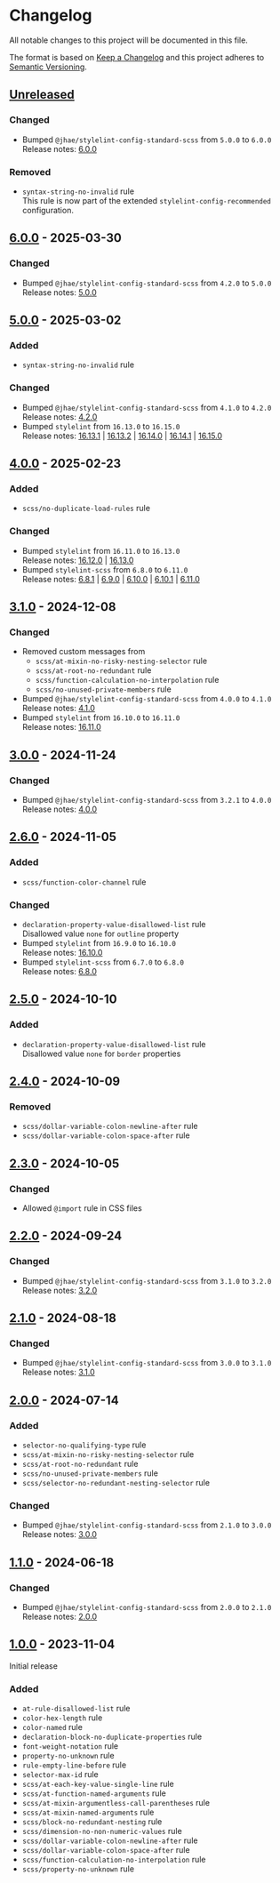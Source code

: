 # Changelog

All notable changes to this project will be documented in this file.

The format is based on [Keep a Changelog](https://keepachangelog.com/en/1.0.0) and this project adheres
to [Semantic Versioning](https://semver.org/spec/v2.0.0.html).

## [Unreleased]

### Changed

- Bumped `@jhae/stylelint-config-standard-scss` from `5.0.0` to `6.0.0`  
  Release notes: [6.0.0](https://github.com/jhae-de/stylelint-config-standard-scss/releases/tag/v6.0.0)

### Removed

- `syntax-string-no-invalid` rule  
  This rule is now part of the extended `stylelint-config-recommended` configuration.

## [6.0.0] - 2025-03-30

### Changed

- Bumped `@jhae/stylelint-config-standard-scss` from `4.2.0` to `5.0.0`  
  Release notes: [5.0.0](https://github.com/jhae-de/stylelint-config-standard-scss/releases/tag/v5.0.0)

## [5.0.0] - 2025-03-02

### Added

- `syntax-string-no-invalid` rule

### Changed

- Bumped `@jhae/stylelint-config-standard-scss` from `4.1.0` to `4.2.0`  
  Release notes: [4.2.0](https://github.com/jhae-de/stylelint-config-standard-scss/releases/tag/v4.2.0)
- Bumped `stylelint` from `16.13.0` to `16.15.0`  
  Release notes:
  [16.13.1](https://github.com/stylelint/stylelint/releases/tag/16.13.1) |
  [16.13.2](https://github.com/stylelint/stylelint/releases/tag/16.13.2) |
  [16.14.0](https://github.com/stylelint/stylelint/releases/tag/16.14.0) |
  [16.14.1](https://github.com/stylelint/stylelint/releases/tag/16.14.1) |
  [16.15.0](https://github.com/stylelint/stylelint/releases/tag/16.15.0)

## [4.0.0] - 2025-02-23

### Added

- `scss/no-duplicate-load-rules` rule

### Changed

- Bumped `stylelint` from `16.11.0` to `16.13.0`  
  Release notes:
  [16.12.0](https://github.com/stylelint/stylelint/releases/tag/16.12.0) |
  [16.13.0](https://github.com/stylelint/stylelint/releases/tag/16.13.0)
- Bumped `stylelint-scss` from `6.8.0` to `6.11.0`  
  Release notes:
  [6.8.1](https://github.com/stylelint-scss/stylelint-scss/releases/tag/v6.8.1) |
  [6.9.0](https://github.com/stylelint-scss/stylelint-scss/releases/tag/v6.9.0) |
  [6.10.0](https://github.com/stylelint-scss/stylelint-scss/releases/tag/v6.10.0) |
  [6.10.1](https://github.com/stylelint-scss/stylelint-scss/releases/tag/v6.10.1) |
  [6.11.0](https://github.com/stylelint-scss/stylelint-scss/releases/tag/v6.11.0)

## [3.1.0] - 2024-12-08

### Changed

- Removed custom messages from
  - `scss/at-mixin-no-risky-nesting-selector` rule
  - `scss/at-root-no-redundant` rule
  - `scss/function-calculation-no-interpolation` rule
  - `scss/no-unused-private-members` rule
- Bumped `@jhae/stylelint-config-standard-scss` from `4.0.0` to `4.1.0`  
  Release notes: [4.1.0](https://github.com/jhae-de/stylelint-config-standard-scss/releases/tag/v4.1.0)
- Bumped `stylelint` from `16.10.0` to `16.11.0`  
  Release notes: [16.11.0](https://github.com/stylelint/stylelint/releases/tag/16.11.0)

## [3.0.0] - 2024-11-24

### Changed

- Bumped `@jhae/stylelint-config-standard-scss` from `3.2.1` to `4.0.0`  
  Release notes: [4.0.0](https://github.com/jhae-de/stylelint-config-standard-scss/releases/tag/v4.0.0)

## [2.6.0] - 2024-11-05

### Added

- `scss/function-color-channel` rule

### Changed

- `declaration-property-value-disallowed-list` rule  
  Disallowed value `none` for `outline` property
- Bumped `stylelint` from `16.9.0` to `16.10.0`  
  Release notes: [16.10.0](https://github.com/stylelint/stylelint/releases/tag/16.10.0)
- Bumped `stylelint-scss` from `6.7.0` to `6.8.0`  
  Release notes: [6.8.0](https://github.com/stylelint-scss/stylelint-scss/releases/tag/v6.8.0)

## [2.5.0] - 2024-10-10

### Added

- `declaration-property-value-disallowed-list` rule  
  Disallowed value `none` for `border` properties

## [2.4.0] - 2024-10-09

### Removed

- `scss/dollar-variable-colon-newline-after` rule
- `scss/dollar-variable-colon-space-after` rule

## [2.3.0] - 2024-10-05

### Changed

- Allowed `@import` rule in CSS files

## [2.2.0] - 2024-09-24

### Changed

- Bumped `@jhae/stylelint-config-standard-scss` from `3.1.0` to `3.2.0`  
  Release notes: [3.2.0](https://github.com/jhae-de/stylelint-config-standard-scss/releases/tag/v3.2.0)

## [2.1.0] - 2024-08-18

### Changed

- Bumped `@jhae/stylelint-config-standard-scss` from `3.0.0` to `3.1.0`  
  Release notes: [3.1.0](https://github.com/jhae-de/stylelint-config-standard-scss/releases/tag/v3.1.0)

## [2.0.0] - 2024-07-14

### Added

- `selector-no-qualifying-type` rule
- `scss/at-mixin-no-risky-nesting-selector` rule
- `scss/at-root-no-redundant` rule
- `scss/no-unused-private-members` rule
- `scss/selector-no-redundant-nesting-selector` rule

### Changed

- Bumped `@jhae/stylelint-config-standard-scss` from `2.1.0` to `3.0.0`  
  Release notes: [3.0.0](https://github.com/jhae-de/stylelint-config-standard-scss/releases/tag/v3.0.0)

## [1.1.0] - 2024-06-18

### Changed

- Bumped `@jhae/stylelint-config-standard-scss` from `2.0.0` to `2.1.0`  
  Release notes: [2.0.0](https://github.com/jhae-de/stylelint-config-standard-scss/releases/tag/v2.1.0)

## [1.0.0] - 2023-11-04

Initial release

### Added

- `at-rule-disallowed-list` rule
- `color-hex-length` rule
- `color-named` rule
- `declaration-block-no-duplicate-properties` rule
- `font-weight-notation` rule
- `property-no-unknown` rule
- `rule-empty-line-before` rule
- `selector-max-id` rule
- `scss/at-each-key-value-single-line` rule
- `scss/at-function-named-arguments` rule
- `scss/at-mixin-argumentless-call-parentheses` rule
- `scss/at-mixin-named-arguments` rule
- `scss/block-no-redundant-nesting` rule
- `scss/dimension-no-non-numeric-values` rule
- `scss/dollar-variable-colon-newline-after` rule
- `scss/dollar-variable-colon-space-after` rule
- `scss/function-calculation-no-interpolation` rule
- `scss/property-no-unknown` rule

[Unreleased]: https://github.com/jhae-de/stylelint-config-strict-scss/compare/v6.0.0...main
[6.0.0]: https://github.com/jhae-de/stylelint-config-strict-scss/releases/tag/v6.0.0
[5.0.0]: https://github.com/jhae-de/stylelint-config-strict-scss/releases/tag/v5.0.0
[4.0.0]: https://github.com/jhae-de/stylelint-config-strict-scss/releases/tag/v4.0.0
[3.1.0]: https://github.com/jhae-de/stylelint-config-strict-scss/releases/tag/v3.1.0
[3.0.0]: https://github.com/jhae-de/stylelint-config-strict-scss/releases/tag/v3.0.0
[2.6.0]: https://github.com/jhae-de/stylelint-config-strict-scss/releases/tag/v2.6.0
[2.5.0]: https://github.com/jhae-de/stylelint-config-strict-scss/releases/tag/v2.5.0
[2.4.0]: https://github.com/jhae-de/stylelint-config-strict-scss/releases/tag/v2.4.0
[2.3.0]: https://github.com/jhae-de/stylelint-config-strict-scss/releases/tag/v2.3.0
[2.2.0]: https://github.com/jhae-de/stylelint-config-strict-scss/releases/tag/v2.2.0
[2.1.0]: https://github.com/jhae-de/stylelint-config-strict-scss/releases/tag/v2.1.0
[2.0.0]: https://github.com/jhae-de/stylelint-config-strict-scss/releases/tag/v2.0.0
[1.1.0]: https://github.com/jhae-de/stylelint-config-strict-scss/releases/tag/v1.1.0
[1.0.0]: https://github.com/jhae-de/stylelint-config-strict-scss/releases/tag/v1.0.0
